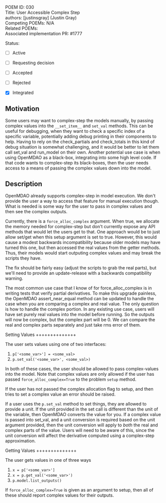 POEM ID: 030  
Title: User Accessible Complex Step  
authors: [justinsgray] (Justin Gray)   
Competing POEMs: N/A  
Related POEMs:    
Associated implementation PR: #1777   

Status:

- [ ] Active
- [ ] Requesting decision
- [ ] Accepted
- [ ] Rejected
- [x] Integrated


Motivation
----------
Some users may want to complex-step the models manually, by passing complex values into the `__set_item__` and `set_val` methods. 
This can be useful for debugging, when they want to check a specific index of a specific variable, 
potentially adding debug printing in their components to help. 
Having to rely on the check_partials and check_totals in this kind of debug situation is somewhat challenging, 
and it would be better to let them call set_val and run_model on their own. 
Another potential use case is when using OpenMDAO as a black-box, integrating into some high level code. 
If that code wants to complex-step its black-boxes, then the user needs access to a means of passing the complex values down into the model. 


Description
-----------

OpenMDAO already supports complex-step in model execution. We don't provide the user a way to access that feature for manual execution though. What is needed is some way for the user to pass in complex values and then see the complex outputs. 

Currently, there is a `force_alloc_complex` argument. When true, we allocate the memory needed for complex-step but don't currently expose any API methods that would let the users get to that. One approach would be to just allow set/get when this setup argument is set to true. However, this would cause a modest backwards incompatibility because older models may have turned this one, but then accessed the real values from the getter methods. Thus, their models would start outputing complex values and may break the scripts they have. 

The fix should be fairly easy (adjust the scripts to grab the real parts), 
but we'll need to provide an update-release with a backwards compatibility warning. 

The most common use case that I know of for force_alloc_complex is in writing tests that verify partial derivatives. To make this upgrade painless, the OpenMDAO assert_near_equal method can be updated to handle the case when you are comparing a complex and real value. The only question is how to handle the complex portion. In any existing use case, users will have set purely real values into the model before running. So the outputs will now be complex, but the complex part will be 0. We can compare the real and complex parts separately and just take rms error of them. 


Setting Values 
++++++++++++++

The user sets values using one of two interfaces: 

1) `p['<some_var>'] = <some_val>`
2) `p.set_val('<some_var>', <some_val>)`

In both of these cases, the user should be allowed to pass complex-values into the model. 
Note that complex values are only allowed if the user has passed `force_alloc_complex=True` to the problem `setup` method. 

If the user has not passed the complex allocation flag to setup, and then tries to set a complex value an error should be raised. 

If a user uses the `p.set_val` method to set things, they are allowed to provide a unit. 
If the unit provided in the set call is different than the unit of the variable, then OpenMDAO converts the value for you. 
If a complex value is passed into set_val, and a unit conversion is required based on the unit argument provided, then the unit conversion will apply to *both* the real and complex parts of the value. 
Users will need to be aware of this, since the unit conversion will affect the derivative computed using a complex-step approximation. 


Getting Values 
++++++++++++++

The user gets values in one of three ways

1) `x = p['<some_var>']`
2) `x = p.get_val('<some_var>')`
3) `p.model.list_outputs()`

If `force_alloc_complex=True` is given as an argument to setup, then all of these should report complex values for their outputs. 